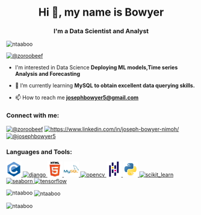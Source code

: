 <h1 align="center">Hi 👋, my name is Bowyer</h1>
<h3 align="center">I'm a Data Scientist and Analyst</h3>

<p align="left"> <img src="https://komarev.com/ghpvc/?username=ntaaboo&label=Profile%20views&color=0e75b6&style=flat" alt="ntaaboo" /> </p>

<p align="left"> <a href="https://twitter.com/@zoroobeef" target="blank"><img src="https://img.shields.io/twitter/follow/zoroobeef?logo=twitter&style=for-the-badge" alt="@zoroobeef" /></a> </p>

- I'm interested in Data Science **Deploying ML models,Time series Analysis and Forecasting**

- 🌱 I’m currently learning **MySQL to obtain excellent data querying skills.**

- 📫 How to reach me **josephbowyer5@gmail.com**

<h3 align="left">Connect with me:</h3>
<p align="left">
<a href="https://twitter.com/@zoroobeef" target="blank"><img align="center" src="https://raw.githubusercontent.com/rahuldkjain/github-profile-readme-generator/master/src/images/icons/Social/twitter.svg" alt="@zoroobeef" height="30" width="40" /></a>
<a href="https://linkedin.com/in/https://www.linkedin.com/in/joseph-bowyer-nimoh/" target="blank"><img align="center" src="https://raw.githubusercontent.com/rahuldkjain/github-profile-readme-generator/master/src/images/icons/Social/linked-in-alt.svg" alt="https://www.linkedin.com/in/joseph-bowyer-nimoh/" height="30" width="40" /></a>
<a href="https://medium.com/@josephbowyer5" target="blank"><img align="center" src="https://raw.githubusercontent.com/rahuldkjain/github-profile-readme-generator/master/src/images/icons/Social/medium.svg" alt="@josephbowyer5" height="30" width="40" /></a>
</p>

<h3 align="left">Languages and Tools:</h3>
<p align="left"> <a href="https://www.cprogramming.com/" target="_blank" rel="noreferrer"> <img src="https://raw.githubusercontent.com/devicons/devicon/master/icons/c/c-original.svg" alt="c" width="40" height="40"/> </a> <a href="https://www.djangoproject.com/" target="_blank" rel="noreferrer"> <img src="https://cdn.worldvectorlogo.com/logos/django.svg" alt="django" width="40" height="40"/> </a> <a href="https://www.w3.org/html/" target="_blank" rel="noreferrer"> <img src="https://raw.githubusercontent.com/devicons/devicon/master/icons/html5/html5-original-wordmark.svg" alt="html5" width="40" height="40"/> </a> <a href="https://www.mysql.com/" target="_blank" rel="noreferrer"> <img src="https://raw.githubusercontent.com/devicons/devicon/master/icons/mysql/mysql-original-wordmark.svg" alt="mysql" width="40" height="40"/> </a> <a href="https://opencv.org/" target="_blank" rel="noreferrer"> <img src="https://www.vectorlogo.zone/logos/opencv/opencv-icon.svg" alt="opencv" width="40" height="40"/> </a> <a href="https://pandas.pydata.org/" target="_blank" rel="noreferrer"> <img src="https://raw.githubusercontent.com/devicons/devicon/2ae2a900d2f041da66e950e4d48052658d850630/icons/pandas/pandas-original.svg" alt="pandas" width="40" height="40"/> </a> <a href="https://www.python.org" target="_blank" rel="noreferrer"> <img src="https://raw.githubusercontent.com/devicons/devicon/master/icons/python/python-original.svg" alt="python" width="40" height="40"/> </a> <a href="https://scikit-learn.org/" target="_blank" rel="noreferrer"> <img src="https://upload.wikimedia.org/wikipedia/commons/0/05/Scikit_learn_logo_small.svg" alt="scikit_learn" width="40" height="40"/> </a> <a href="https://seaborn.pydata.org/" target="_blank" rel="noreferrer"> <img src="https://seaborn.pydata.org/_images/logo-mark-lightbg.svg" alt="seaborn" width="40" height="40"/> </a> <a href="https://www.tensorflow.org" target="_blank" rel="noreferrer"> <img src="https://www.vectorlogo.zone/logos/tensorflow/tensorflow-icon.svg" alt="tensorflow" width="40" height="40"/> </a> </p>

<p><img align="left" src="https://github-readme-stats.vercel.app/api/top-langs?username=ntaaboo&show_icons=true&locale=en&layout=compact" alt="ntaaboo" /></p>

<p>&nbsp;<img align="center" src="https://github-readme-stats.vercel.app/api?username=ntaaboo&show_icons=true&locale=en" alt="ntaaboo" /></p>

<p><img align="center" src="https://github-readme-streak-stats.herokuapp.com/?user=ntaaboo&" alt="ntaaboo" /></p>
